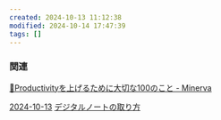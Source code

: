 ```yaml
---
created: 2024-10-13 11:12:38
modified: 2024-10-14 17:47:39
tags: []
---
```

### 関連
[📒Productivityを上げるために大切な100のこと - Minerva](https://minerva.mamansoft.net/%F0%9F%93%97Productivity%E3%82%92%E4%B8%8A%E3%81%92%E3%82%8B%E3%81%9F%E3%82%81%E3%81%AB%E5%A4%A7%E5%88%87%E3%81%AA100%E3%81%AE%E3%81%93%E3%81%A8/%F0%9F%93%92Productivity%E3%82%92%E4%B8%8A%E3%81%92%E3%82%8B%E3%81%9F%E3%82%81%E3%81%AB%E5%A4%A7%E5%88%87%E3%81%AA100%E3%81%AE%E3%81%93%E3%81%A8)


[2024-10-13](02.Daily/2024-10-13.md)
[デジタルノートの取り方](01.Inbox/デジタルノートの取り方.md)